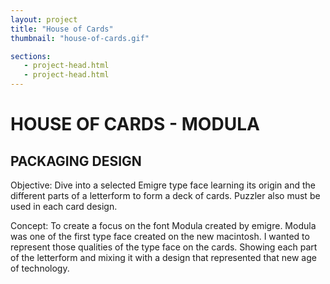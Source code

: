 ```yaml
---
layout: project
title: "House of Cards"
thumbnail: "house-of-cards.gif"

sections:
   - project-head.html
   - project-head.html
---
```

# HOUSE OF CARDS - MODULA
## PACKAGING DESIGN
Objective: Dive into a selected Emigre type face learning its origin and the different parts of a letterform to form a deck of cards. Puzzler also must be used in each card design.

Concept: To create a focus on the font Modula created by emigre. Modula was one of the first type face created on the new macintosh. I wanted to represent those qualities of the type
 face on the cards. Showing each part of the letterform and mixing it with a design that represented that new age of technology.
